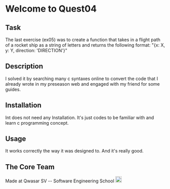 # Welcome to Quest04
## Task
The last exercise (ex05) was to create a function that takes in a flight path of a rocket ship as a string of letters and returns the following format: "{x: X, y: Y, direction: 'DIRECTION'}"

## Description
I solved it by searching many c syntaxes online to convert the code that I already wrote in my preseason web and engaged with my friend for some guides.

## Installation
Int does not need any Installation. It's just codes to be familiar with and learn c programming concept.

## Usage
It works correctly the way it was designed to. And it's really good.

## The Core Team
Made at Qwasar SV -- Software Engineering School <img alt='Qwasar SV -- Software Engineering Schools Logo' src='https://storage.googleapis.com/qwasar-public/qwasar-logo_50x50.png' width='20px' />